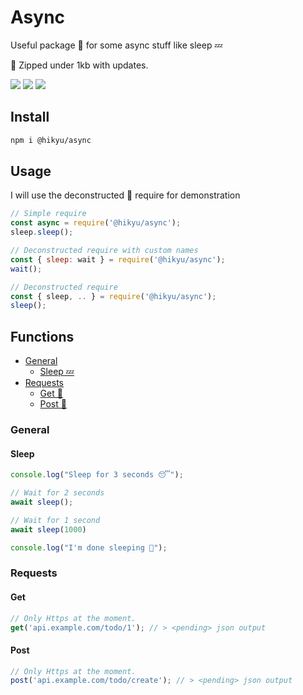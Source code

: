 # Async

Useful package 📂 for some async stuff like sleep 💤

📂 Zipped under 1kb with updates.

![](https://img.shields.io/bundlephobia/min/@hikyu/async?style=flat-square)
![](https://img.shields.io/npm/dw/@hikyu/async?style=flat-square)
![](https://img.shields.io/github/last-commit/jhikyu/-hikyu.async?style=flat-square)

## Install

```bash
npm i @hikyu/async
```

## Usage

I will use the deconstructed 🚧 require for demonstration
```js
// Simple require
const async = require('@hikyu/async');
sleep.sleep();

// Deconstructed require with custom names
const { sleep: wait } = require('@hikyu/async');
wait();

// Deconstructed require
const { sleep, .. } = require('@hikyu/async');
sleep();
```

## Functions
- [General](#general)
    - [Sleep 💤](#sleep)
- [Requests](#requests)
    - [Get 📩](#get)
    - [Post 📮](#post)

### General

#### Sleep

```js
console.log("Sleep for 3 seconds 😴");

// Wait for 2 seconds
await sleep();

// Wait for 1 second
await sleep(1000)

console.log("I'm done sleeping 👋");
```

### Requests

#### Get

```js
// Only Https at the moment.
get('api.example.com/todo/1'); // > <pending> json output
```

#### Post

```js
// Only Https at the moment.
post('api.example.com/todo/create'); // > <pending> json output
```